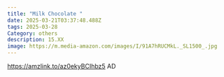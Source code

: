 ```yaml
---
title: "Milk Chocolate "
date: 2025-03-21T03:37:48.488Z
tags: 2025-03-28
Category: others
description: 15.XX
image: https://m.media-amazon.com/images/I/91A7hRUCMkL._SL1500_.jpg
---
```

https://amzlink.to/az0ekyBCIhbz5   AD